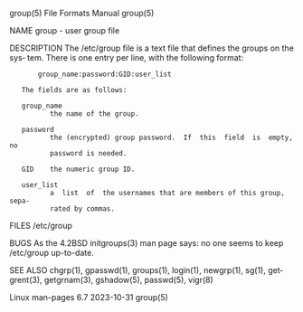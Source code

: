 group(5)                      File Formats Manual                     group(5)

NAME
       group - user group file

DESCRIPTION
       The  /etc/group file is a text file that defines the groups on the sys‐
       tem.  There is one entry per line, with the following format:

           group_name:password:GID:user_list

       The fields are as follows:

       group_name
              the name of the group.

       password
              the (encrypted) group password.  If  this  field  is  empty,  no
              password is needed.

       GID    the numeric group ID.

       user_list
              a  list  of  the usernames that are members of this group, sepa‐
              rated by commas.

FILES
       /etc/group

BUGS
       As the 4.2BSD initgroups(3)  man  page  says:  no  one  seems  to  keep
       /etc/group up-to-date.

SEE ALSO
       chgrp(1),  gpasswd(1),  groups(1),  login(1),  newgrp(1),  sg(1),  get‐
       grent(3), getgrnam(3), gshadow(5), passwd(5), vigr(8)

Linux man-pages 6.7               2023-10-31                          group(5)

